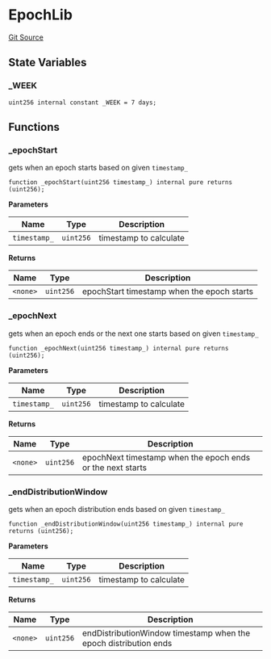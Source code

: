 # EpochLib

[Git Source](https://github.com/rsksmart/builder-incentives-sc/blob/3e514139c84a54a595e7a364c0a91d5be2874fd7/src/libraries/EpochLib.sol)

## State Variables

### \_WEEK

```solidity
uint256 internal constant _WEEK = 7 days;
```

## Functions

### \_epochStart

gets when an epoch starts based on given `timestamp_`

```solidity
function _epochStart(uint256 timestamp_) internal pure returns (uint256);
```

**Parameters**

| Name         | Type      | Description            |
| ------------ | --------- | ---------------------- |
| `timestamp_` | `uint256` | timestamp to calculate |

**Returns**

| Name     | Type      | Description                                |
| -------- | --------- | ------------------------------------------ |
| `<none>` | `uint256` | epochStart timestamp when the epoch starts |

### \_epochNext

gets when an epoch ends or the next one starts based on given `timestamp_`

```solidity
function _epochNext(uint256 timestamp_) internal pure returns (uint256);
```

**Parameters**

| Name         | Type      | Description            |
| ------------ | --------- | ---------------------- |
| `timestamp_` | `uint256` | timestamp to calculate |

**Returns**

| Name     | Type      | Description                                                |
| -------- | --------- | ---------------------------------------------------------- |
| `<none>` | `uint256` | epochNext timestamp when the epoch ends or the next starts |

### \_endDistributionWindow

gets when an epoch distribution ends based on given `timestamp_`

```solidity
function _endDistributionWindow(uint256 timestamp_) internal pure returns (uint256);
```

**Parameters**

| Name         | Type      | Description            |
| ------------ | --------- | ---------------------- |
| `timestamp_` | `uint256` | timestamp to calculate |

**Returns**

| Name     | Type      | Description                                                      |
| -------- | --------- | ---------------------------------------------------------------- |
| `<none>` | `uint256` | endDistributionWindow timestamp when the epoch distribution ends |
